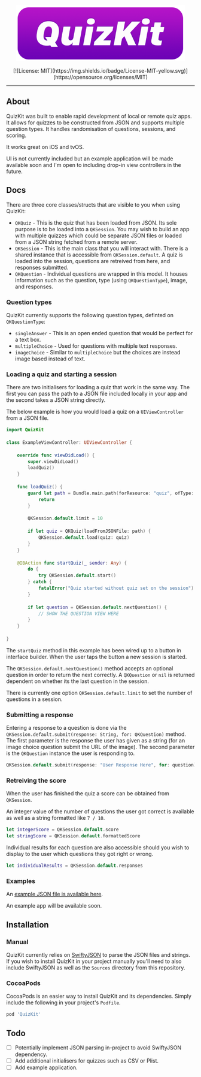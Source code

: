 <p align="center">
    <img src="readme-resources/logo.png" style="max-height: 150px;" alt="QuizKit for iOS and tvOS">
</p>

<p align="center">
    [![License: MIT](https://img.shields.io/badge/License-MIT-yellow.svg)](https://opensource.org/licenses/MIT)
</p>

---

## About

QuizKit was built to enable rapid development of local or remote quiz apps. It allows for quizzes to be constructed from JSON and supports multiple question types. It handles randomisation of questions, sessions, and scoring.

It works great on iOS and tvOS.

UI is not currently included but an example application will be made available soon and I'm open to including drop-in view controllers in the future.

## Docs

There are three core classes/structs that are visible to you when using QuizKit:

- `QKQuiz` - This is the quiz that has been loaded from JSON. Its sole purpose is to be loaded into a `QKSession`. You may wish to build an app with multiple quizzes which could be separate JSON files or loaded from a JSON string fetched from a remote server.
- `QKSession` - This is the main class that you will interact with. There is a shared instance that is accessible from `QKSession.default`. A quiz is loaded into the session, questions are retreived from here, and responses submitted.
- `QKQuestion` - Individual questions are wrapped in this model. It houses information such as the question, type (using `QKQuestionType`), image, and responses.

### Question types

QuizKit currently supports the following question types, definted on `QKQuestionType`:

- `singleAnswer` - This is an open ended question that would be perfect for a text box.
- `multipleChoice` - Used for questions with multiple text responses.
- `imageChoice` - Similar to `multipleChoice` but the choices are instead image based instead of text.

### Loading a quiz and starting a session

There are two initialisers for loading a quiz that work in the same way. The first you can pass the path to a JSON file included locally in your app and the second takes a JSON string directly.

The below example is how you would load a quiz on a `UIViewController` from a JSON file. 

```swift
import QuizKit

class ExampleViewController: UIViewController {

    override func viewDidLoad() {
        super.viewDidLoad()
        loadQuiz()
    }

    func loadQuiz() {
        guard let path = Bundle.main.path(forResource: "quiz", ofType: "json") else {
            return
        }
        
        QKSession.default.limit = 10
        
        if let quiz = QKQuiz(loadFromJSONFile: path) {
            QKSession.default.load(quiz: quiz)
        }
    }
    
    @IBAction func startQuiz(_ sender: Any) {
        do {
            try QKSession.default.start()
        } catch {
            fatalError("Quiz started without quiz set on the session")
        }
        
        if let question = QKSession.default.nextQuestion() {
            // SHOW THE QUESTION VIEW HERE
        }
    }
    
}
```

The `startQuiz` method in this example has been wired up to a button in interface builder. When the user taps the button a new session is started.

The `QKSession.default.nextQuestion()` method accepts an optional question in order to return the next correctly. A `QKQuestion` or `nil` is returned dependent on whether its the last question in the session.

There is currently one option `QKSession.default.limit` to set the number of questions in a session.

### Submitting a response

Entering a response to a question is done via the `QKSession.default.submit(response: String, for: QKQuestion)` method. The first parameter is the response the user has given as a string (for an image choice question submit the URL of the image). The second parameter is the `QKQuestion` instance the user is responding to.

```swift
QKSession.default.submit(response: "User Response Here", for: question)
```

### Retreiving the score

When the user has finished the quiz a score can be obtained from `QKSession`.

An integer value of the number of questions the user got correct is available as well as a string formatted like `7 / 10`.

```swift
let integerScore = QKSession.default.score
let stringScore = QKSession.default.formattedScore
```

Individual results for each question are also accessible should you wish to display to the user which questions they got right or wrong.

```swift
let individualResults = QKSession.default.responses
```

### Examples

An [example JSON file is available here](readme-resources/example-quiz.json).

An example app will be available soon.

## Installation

### Manual

QuizKit currently relies on [SwiftyJSON](https://github.com/SwiftyJSON/SwiftyJSON) to parse the JSON files and strings. If you wish to install QuizKit in your project manually you'll need to also include SwiftyJSON as well as the `Sources` directory from this repository.

### CocoaPods

CocoaPods is an easier way to install QuizKit and its dependencies. Simply include the following in your project's `Podfile`.

```ruby
pod 'QuizKit'
```

## Todo

- [ ] Potentially implement JSON parsing in-project to avoid SwiftyJSON dependency.
- [ ] Add additional initialisers for quizzes such as CSV or Plist.
- [ ] Add example application.